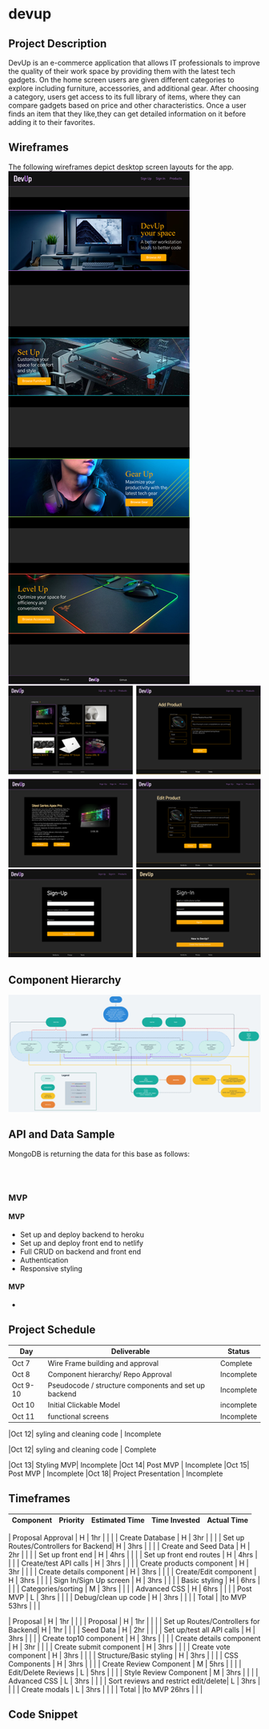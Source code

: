 # devup



## Project Description

DevUp is an e-commerce application that allows IT professionals to improve the quality of their work space by providing them with the latest tech gadgets. On the home screen users are given different categories to explore including furniture, accessories, and additional gear. After choosing a category, users get access to its full library of items, where they can compare gadgets based on price and other characteristics. Once a user finds an item that they like,they can get detailed information on it before adding it to their favorites.



## Wireframes
The following wireframes depict desktop screen layouts for the app.
![imageAlt](./assets/HOME.png)
![imageAlt](./assets/PRODUCTS.png)
![imageAlt](./assets/SIGNIN.png)


## Component Hierarchy

![imageAlt](./assets/COMPHIERARCHY.png)

## API and Data Sample



MongoDB is returning the data for this base as follows:

```



```

### MVP



#### MVP
- Set up and deploy backend to heroku
- Set up and deploy front end to netlify
- Full CRUD on backend and front end
- Authentication
- Responsive styling

#### MVP

- 


## Project Schedule

|  Day | Deliverable | Status
|---|---| ---|
|Oct 7| Wire Frame building and approval | Complete
|Oct 8| Component  hierarchy/ Repo Approval | Incomplete
|Oct 9-10 | Pseudocode / structure components and set up backend  | Incomplete
|Oct 10 | Initial Clickable Model  | incomplete
|Oct 11| functional screens | Incomplete

|Oct 12| syling and cleaning code | Incomplete

|Oct 12| syling and cleaning code | Complete

|Oct 13| Styling MVP| Incomplete
|Oct 14| Post MVP | Incomplete
|Oct 15| Post MVP | Incomplete
|Oct 18| Project Presentation | Incomplete

## Timeframes

| Component                 | Priority | Estimated Time | Time Invested | Actual Time |
| ------------------------- | :------: | :------------: | :-----------: | :---------: |

| Proposal Approval         |    H     |      1hr       |           |         |
| Create Database           |    H     |      3hr       |           |         |
| Set up Routes/Controllers for Backend|    H   | 3hrs   |           |         |
| Create and Seed Data      |    H     |      2hr       |           |         |
| Set up front end          |    H     |      4hrs      |           |         |
| Set up front end routes   |    H     |      4hrs      |           |         |
| Create/test API calls     |    H     |      3hrs      |           |         |
| Create products component |    H     |      3hr       |           |         |
| Create details component  |    H     |      3hrs      |           |         |
| Create/Edit component     |    H     |      3hrs      |           |         |
| Sign In/Sign Up screen    |    H     |      3hrs      |           |         |
| Basic styling             |    H     |      6hrs      |           |         |
| Categories/sorting        |    M     |      3hrs      |           |         |
| Advanced CSS              |    H     |      6hrs      |           |         |
| Post MVP                  |    L     |  3hrs  |           |         |
| Debug/clean up code       |    H     |      3hrs      |           |         |
| Total                     |          |to MVP 53hrs    |           |         |

| Proposal                  |    H     |      1hr       |           |         |
| Proposal                  |    H     |      1hr       |           |         |
| Set up Routes/Controllers for Backend|    H     |      1hr       |           |         |
| Seed Data                 |    H     |      2hr       |           |         |
| Set up/test all API calls |    H     |      3hrs      |           |         |
| Create top10 component    |    H     |      3hrs      |           |         |
| Create details component  |    H     |      3hr       |           |         |
| Create submit component   |    H     |      3hrs      |           |         |
| Create vote component     |    H     |      3hrs      |           |         |
| Structure/Basic styling   |    H     |      3hrs      |           |         |
| CSS Components            |    H     |      3hrs      |           |         |
| Create Review Component   |    M     |      5hrs      |           |         |
| Edit/Delete Reviews       |    L     |      5hrs      |           |         |
| Style Review Component    |    M     |      3hrs      |           |         |
| Advanced CSS              |    L     |      3hrs      |           |         |
| Sort reviews and restrict edit/delete|    L  |  3hrs  |           |         |
| Create modals             |    L     |      3hrs      |           |         |
| Total                     |          |to MVP 26hrs    |           |         |


## Code Snippet


```


```


